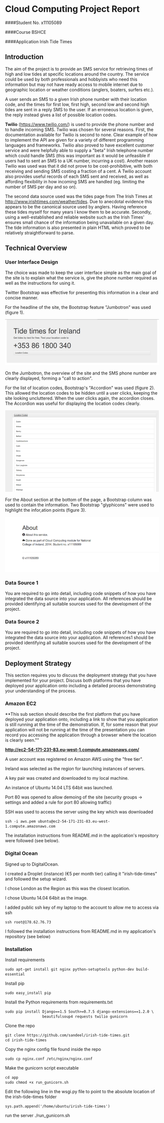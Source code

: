 Cloud Computing Project Report
==============================


####Student No.
x11105089

####Course
BSHCE

####Application
Irish Tide Times

## Introduction

The aim of the project is to provide an SMS service for retrieving times of high and low tides at specific locations around the country. The service could be used by both professionals and hobbyists who need this information but may not have ready access to mobile internet due to geographic location or weather conditions (anglers, boaters, surfers etc.).

A user sends an SMS to a given Irish phone number with their location code, and the times for first low, first high, second low and second high tides are sent in a reply SMS to the user. If an erroneous location is given, the reply instead gives a list of possible location codes.

**Twilio** (https://www.twilio.com/) is used to provide the phone number and to handle incoming SMS. Twilio was chosen for several reasons. First, the documentation available for Twilio is second to none. Clear example of how to implement the API are given for a variety of different programming languages and frameworks. Twilio also proved to have excellent customer service and were helpfully able to supply a "beta" Irish telephone number which could handle SMS (this was important as it would be unfeasible if users had to sent an SMS to a UK number, incurring a cost). Another reason Twilio was used was that it did not prove to be cost-prohibitive, with both receiving and sending SMS costing a fraction of a cent. A Twilio account also provides useful records of each SMS sent and received, as well as affording flexibility in how incoming SMS are handled (eg. limiting the number of SMS per day and so on).

The second data source used was the tides page from The Irish Times at http://www.irishtimes.com/weather/tides. Due to anecdotal evidence this appears to be the canonical source used by anglers. Having reference these tides myself for many years I know them to be accurate. Secondly, using a well-established and reliable website such as the Irish Times' ensures small chance of the information being unavailable on a given day. The tide information is also presented in plain HTML which proved to be relatively straightforward to parse.

## Technical Overview

### User Interface Design
The choice was made to keep the user interface simple as the main goal of the site is to explain what the service is, give the phone number required as well as the instructions for using it.

Twitter Bootstrap was effective for presenting this information in a clear and concise manner.

For the headline of the site, the Bootstrap feature "Jumbotron" was used (figure 1).

![Bootstrap Jumbotron](screen1.png)

On the Jumbotron, the overview of the site and the SMS phone number are clearly displayed, forming a "call to action".

For the list of location codes, Bootstrap's "Accordion" was used (figure 2). This allowed the location codes to be hidden until a user clicks, keeping the site looking uncluttered. When the user clicks again, the accordion closes. The Accordion was useful for displaying the location codes clearly.

![Bootstrap Accordion](screen2.png)

For the About section at the bottom of the page, a Bootstrap column was used to contain the information. Two Bootstrap "glyphicons" were used to highlight the infor,ation points (figure 3).

![Bootstrap Glyphicons](screen3.png)

### Data Source 1
You are required to go into detail, including code snippets of how you have integrated the data source into your application. All references should be provided identifying all suitable sources used for the development of the project.

### Data Source 2
You are required to go into detail, including code snippets of how you have integrated the data source into your application. All references1 should be provided identifying all suitable sources used for the development of the project.


## Deployment Strategy
This section requires you to discuss the deployment strategy that you have implemented for your project. Discuss both platforms that you have deployed your application onto including a detailed process demonstrating your understanding of the process. 

### Amazon EC2
**This sub section should describe the first platform that you have deployed your application onto, including a link to show that you application is still running at the time of the demonstration. If, for some reason that your application will not be running at the time of the presentation you can record you accessing the application through a browser where the location is clearly seen.""

**http://ec2-54-171-231-83.eu-west-1.compute.amazonaws.com/**

A user account was registered on Amazon AWS using the "free tier".

Ireland was selected as the region for launching instances of servers.

A key pair was created and downloaded to my local machine.

An instance of Ubuntu 14.04 LTS 64bit was launched.

Port 80 was opened to allow demoing of the site (security groups -> settings and added a rule for port 80 allowing traffic)

SSH was used to access the server using the key which was downloaded

    ssh -i aws.pem ubuntu@ec2-54-171-231-83.eu-west-1.compute.amazonaws.com

The installation instructions from README.md in the application's repository were followed (see below).

### Digital Ocean

Signed up to DigitalOcean.

I created a Droplet (instance) (€5 per month tier) calling it "irish-tide-times" and followed the setup wizard.

I chose London as the Region as this was the closest location.

I chose Ubuntu 14.04 64bit as the image.

I added public ssh key of my laptop to the account to allow me to access via ssh

    ssh root@178.62.76.73

I followed the installation instructions from README.md in my application's repository (see below)

### Installation

Install requirements

    sudo apt-get install git nginx python-setuptools python-dev build-essential

Install pip

    sudo easy_install pip

Install the Python requirements from requirements.txt

    sudo pip install Django==1.5 South>=0.7.5 django-extensions==1.2.0 \
                     beautifulsoup4 requests twilio gunicorn

Clone the repo

    git clone https://github.com/sandeel/irish-tide-times.git
    cd irish-tide-times

Copy the nginx config file found inside the repo

    sudo cp nginx.conf /etc/nginx/nginx.conf

Make the gunicorn script executable

    cd app
    sudo chmod +x run_gunicorn.sh 

Edit the following line in the wsgi.py file to point to the absolute location of the irish-tide-times folder

    sys.path.append('/home/ubuntu/irish-tide-times')

run the server
    ./run_gunicorn.sh

